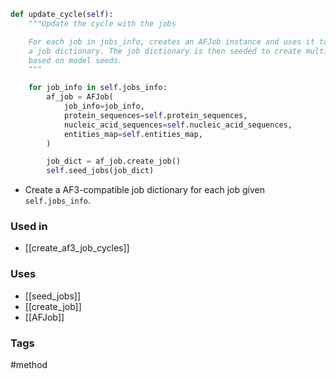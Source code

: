 ```python
def update_cycle(self):
	"""Update the cycle with the jobs

	For each job in jobs_info, creates an AFJob instance and uses it to create
	a job dictionary. The job dictionary is then seeded to create multiple jobs
	based on model seeds.
	"""

	for job_info in self.jobs_info:
		af_job = AFJob(
			job_info=job_info,
			protein_sequences=self.protein_sequences,
			nucleic_acid_sequences=self.nucleic_acid_sequences,
			entities_map=self.entities_map,
		)

		job_dict = af_job.create_job()
		self.seed_jobs(job_dict)
```

- Create a AF3-compatible job dictionary for each job given `self.jobs_info`.
### Used in
- [[create_af3_job_cycles]]

### Uses
- [[seed_jobs]]
- [[create_job]]
- [[AFJob]]

### Tags
#method